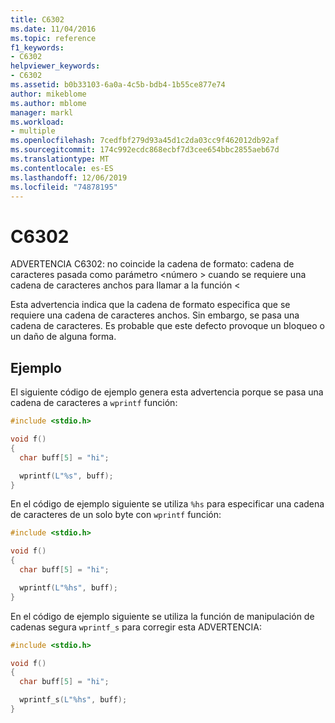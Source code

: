 ```yaml
---
title: C6302
ms.date: 11/04/2016
ms.topic: reference
f1_keywords:
- C6302
helpviewer_keywords:
- C6302
ms.assetid: b0b33103-6a0a-4c5b-bdb4-1b55ce877e74
author: mikeblome
ms.author: mblome
manager: markl
ms.workload:
- multiple
ms.openlocfilehash: 7cedfbf279d93a45d1c2da03cc9f462012db92af
ms.sourcegitcommit: 174c992ecdc868ecbf7d3cee654bbc2855aeb67d
ms.translationtype: MT
ms.contentlocale: es-ES
ms.lasthandoff: 12/06/2019
ms.locfileid: "74878195"
---
```

# <a name="c6302"></a>C6302
ADVERTENCIA C6302: no coincide la cadena de formato: cadena de caracteres pasada como parámetro \<número > cuando se requiere una cadena de caracteres anchos para llamar a la función \<

 Esta advertencia indica que la cadena de formato especifica que se requiere una cadena de caracteres anchos. Sin embargo, se pasa una cadena de caracteres. Es probable que este defecto provoque un bloqueo o un daño de alguna forma.

## <a name="example"></a>Ejemplo
 El siguiente código de ejemplo genera esta advertencia porque se pasa una cadena de caracteres a `wprintf` función:

```cpp
#include <stdio.h>

void f()
{
  char buff[5] = "hi";

  wprintf(L"%s", buff);
}
```

 En el código de ejemplo siguiente se utiliza `%hs` para especificar una cadena de caracteres de un solo byte con `wprintf` función:

```cpp
#include <stdio.h>

void f()
{
  char buff[5] = "hi";

  wprintf(L"%hs", buff);
}
```

 En el código de ejemplo siguiente se utiliza la función de manipulación de cadenas segura `wprintf_s` para corregir esta ADVERTENCIA:

```cpp
#include <stdio.h>

void f()
{
  char buff[5] = "hi";

  wprintf_s(L"%hs", buff);
}
```
